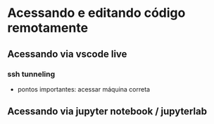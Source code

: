 # Acessando e editando código remotamente

## Acessando via vscode live

### ssh tunneling

- pontos importantes: acessar máquina correta

## Acessando via jupyter notebook / jupyterlab

